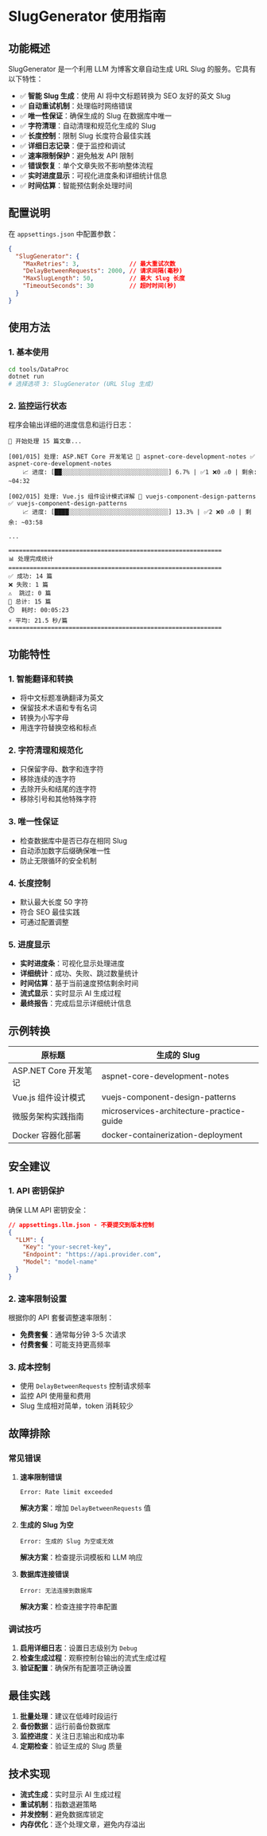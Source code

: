 # SlugGenerator 使用指南

## 功能概述

SlugGenerator 是一个利用 LLM 为博客文章自动生成 URL Slug 的服务。它具有以下特性：

- ✅ **智能 Slug 生成**：使用 AI 将中文标题转换为 SEO 友好的英文 Slug
- ✅ **自动重试机制**：处理临时网络错误
- ✅ **唯一性保证**：确保生成的 Slug 在数据库中唯一
- ✅ **字符清理**：自动清理和规范化生成的 Slug
- ✅ **长度控制**：限制 Slug 长度符合最佳实践
- ✅ **详细日志记录**：便于监控和调试
- ✅ **速率限制保护**：避免触发 API 限制
- ✅ **错误恢复**：单个文章失败不影响整体流程
- ✅ **实时进度显示**：可视化进度条和详细统计信息
- ✅ **时间估算**：智能预估剩余处理时间

## 配置说明

在 `appsettings.json` 中配置参数：

```json
{
  "SlugGenerator": {
    "MaxRetries": 3,              // 最大重试次数
    "DelayBetweenRequests": 2000, // 请求间隔(毫秒)
    "MaxSlugLength": 50,          // 最大 Slug 长度
    "TimeoutSeconds": 30          // 超时时间(秒)
  }
}
```

## 使用方法

### 1. 基本使用

```bash
cd tools/DataProc
dotnet run
# 选择选项 3: SlugGenerator (URL Slug 生成)
```

### 2. 监控运行状态

程序会输出详细的进度信息和运行日志：

```
🚀 开始处理 15 篇文章...

[001/015] 处理: ASP.NET Core 开发笔记 🤖 aspnet-core-development-notes ✅ aspnet-core-development-notes
    📈 进度: [██░░░░░░░░░░░░░░░░░░░░░░░░░░░░░░] 6.7% | ✅1 ❌0 ⚠️0 | 剩余: ~04:32

[002/015] 处理: Vue.js 组件设计模式详解 🤖 vuejs-component-design-patterns ✅ vuejs-component-design-patterns
    📈 进度: [████░░░░░░░░░░░░░░░░░░░░░░░░░░░░] 13.3% | ✅2 ❌0 ⚠️0 | 剩余: ~03:58

...

============================================================
📊 处理完成统计
============================================================
✅ 成功: 14 篇
❌ 失败: 1 篇
⚠️  跳过: 0 篇
📝 总计: 15 篇
⏱️  耗时: 00:05:23
⚡ 平均: 21.5 秒/篇
============================================================
```

## 功能特性

### 1. 智能翻译和转换

- 将中文标题准确翻译为英文
- 保留技术术语和专有名词
- 转换为小写字母
- 用连字符替换空格和标点

### 2. 字符清理和规范化

- 只保留字母、数字和连字符
- 移除连续的连字符
- 去除开头和结尾的连字符
- 移除引号和其他特殊字符

### 3. 唯一性保证

- 检查数据库中是否已存在相同 Slug
- 自动添加数字后缀确保唯一性
- 防止无限循环的安全机制

### 4. 长度控制

- 默认最大长度 50 字符
- 符合 SEO 最佳实践
- 可通过配置调整

### 5. 进度显示

- **实时进度条**：可视化显示处理进度
- **详细统计**：成功、失败、跳过数量统计
- **时间估算**：基于当前速度预估剩余时间
- **流式显示**：实时显示 AI 生成过程
- **最终报告**：完成后显示详细统计信息

## 示例转换

| 原标题 | 生成的 Slug |
|--------|-------------|
| ASP.NET Core 开发笔记 | aspnet-core-development-notes |
| Vue.js 组件设计模式 | vuejs-component-design-patterns |
| 微服务架构实践指南 | microservices-architecture-practice-guide |
| Docker 容器化部署 | docker-containerization-deployment |

## 安全建议

### 1. API 密钥保护

确保 LLM API 密钥安全：

```json
// appsettings.llm.json - 不要提交到版本控制
{
  "LLM": {
    "Key": "your-secret-key",
    "Endpoint": "https://api.provider.com",
    "Model": "model-name"
  }
}
```

### 2. 速率限制设置

根据你的 API 套餐调整速率限制：

- **免费套餐**：通常每分钟 3-5 次请求
- **付费套餐**：可能支持更高频率

### 3. 成本控制

- 使用 `DelayBetweenRequests` 控制请求频率
- 监控 API 使用量和费用
- Slug 生成相对简单，token 消耗较少

## 故障排除

### 常见错误

1. **速率限制错误**
   ```
   Error: Rate limit exceeded
   ```
   **解决方案**：增加 `DelayBetweenRequests` 值

2. **生成的 Slug 为空**
   ```
   Error: 生成的 Slug 为空或无效
   ```
   **解决方案**：检查提示词模板和 LLM 响应

3. **数据库连接错误**
   ```
   Error: 无法连接到数据库
   ```
   **解决方案**：检查连接字符串配置

### 调试技巧

1. **启用详细日志**：设置日志级别为 `Debug`
2. **检查生成过程**：观察控制台输出的流式生成过程
3. **验证配置**：确保所有配置项正确设置

## 最佳实践

1. **批量处理**：建议在低峰时段运行
2. **备份数据**：运行前备份数据库
3. **监控进度**：关注日志输出和成功率
4. **定期检查**：验证生成的 Slug 质量

## 技术实现

- **流式生成**：实时显示 AI 生成过程
- **重试机制**：指数退避策略
- **并发控制**：避免数据库锁定
- **内存优化**：逐个处理文章，避免内存溢出
